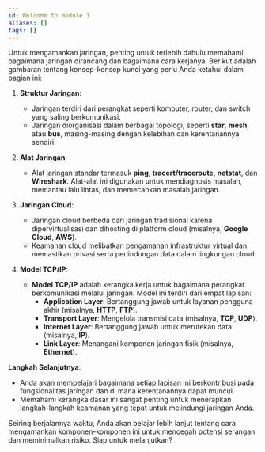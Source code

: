 ```yaml
---
id: Welcome to module 1
aliases: []
tags: []
---
```


Untuk mengamankan jaringan, penting untuk terlebih dahulu memahami bagaimana jaringan dirancang dan bagaimana cara kerjanya. Berikut adalah gambaran tentang konsep-konsep kunci yang perlu Anda ketahui dalam bagian ini:

1. **Struktur Jaringan**:

   - Jaringan terdiri dari perangkat seperti komputer, router, dan switch yang saling berkomunikasi.
   - Jaringan diorganisasi dalam berbagai topologi, seperti **star**, **mesh**, atau **bus**, masing-masing dengan kelebihan dan kerentanannya sendiri.

2. **Alat Jaringan**:

   - Alat jaringan standar termasuk **ping**, **tracert/traceroute**, **netstat**, dan **Wireshark**. Alat-alat ini digunakan untuk mendiagnosis masalah, memantau lalu lintas, dan memecahkan masalah jaringan.

3. **Jaringan Cloud**:

   - Jaringan cloud berbeda dari jaringan tradisional karena dipervirtualisasi dan dihosting di platform cloud (misalnya, **Google Cloud**, **AWS**).
   - Keamanan cloud melibatkan pengamanan infrastruktur virtual dan memastikan privasi serta perlindungan data dalam lingkungan cloud.

4. **Model TCP/IP**:
   - **Model TCP/IP** adalah kerangka kerja untuk bagaimana perangkat berkomunikasi melalui jaringan. Model ini terdiri dari empat lapisan:
     - **Application Layer**: Bertanggung jawab untuk layanan pengguna akhir (misalnya, **HTTP**, **FTP**).
     - **Transport Layer**: Mengelola transmisi data (misalnya, **TCP**, **UDP**).
     - **Internet Layer**: Bertanggung jawab untuk merutekan data (misalnya, **IP**).
     - **Link Layer**: Menangani komponen jaringan fisik (misalnya, **Ethernet**).

**Langkah Selanjutnya**:

- Anda akan mempelajari bagaimana setiap lapisan ini berkontribusi pada fungsionalitas jaringan dan di mana kerentanannya dapat muncul.
- Memahami kerangka dasar ini sangat penting untuk menerapkan langkah-langkah keamanan yang tepat untuk melindungi jaringan Anda.

Seiring berjalannya waktu, Anda akan belajar lebih lanjut tentang cara mengamankan komponen-komponen ini untuk mencegah potensi serangan dan meminimalkan risiko. Siap untuk melanjutkan?
